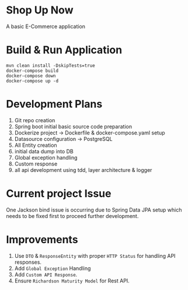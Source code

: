 # Shop Up Now
A basic E-Commerce application

# Build & Run Application
```
mvn clean install -DskipTests=true
docker-compose build
docker-compose down
docker-compose up -d
```

# Development Plans
1. Git repo creation
2. Spring boot initial basic source code preparation
3. Dockerize project -> Dockerfile & docker-compose.yaml setup
4. Datasource configuration -> PostgreSQL
5. All Entity creation
6. initial data dump into DB
7. Global exception handling
8. Custom response
9. all api development using tdd, layer architecture & logger

# Current project Issue
One Jackson bind issue is occurring due to Spring Data JPA setup which needs to be fixed first to proceed further development.

# Improvements
1. Use ``DTO`` & ``ResponseEntity`` with proper ``HTTP Status`` for handling API responses.
2. Add ``Global Exception`` Handling
3. Add ``Custom API Response``.
4. Ensure ``Richardson Maturity Model`` for Rest API.